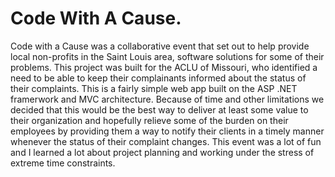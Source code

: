 # Code With A Cause.

Code with a Cause was a collaborative event that set out to help provide local non-profits in the Saint Louis area, software solutions for
some of their problems.  This project was built for the ACLU of Missouri, who identified a need to be able to keep their complainants informed
about the status of their complaints. 
This is a fairly simple web app built on the ASP .NET framerwork and MVC architecture.  Because of time and other limitations we decided
that this would be the best way to deliver at least some value to their organization and hopefully relieve some of the burden on their 
employees by providing them a way to notify their clients in a timely manner whenever the status of their complaint changes.  This event
was a lot of fun and I learned a lot about project planning and working under the stress of extreme time constraints. 
